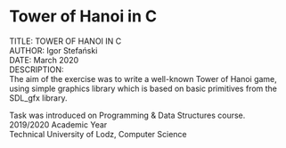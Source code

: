 # Tower of Hanoi in C
TITLE:   TOWER OF HANOI IN C\
AUTHOR:  Igor Stefański\
DATE: March 2020\
DESCRIPTION:\
The aim of the exercise was to write a well-known Tower of Hanoi game, using simple graphics library which is based on basic primitives from the SDL_gfx library.

Task was introduced on Programming & Data Structures course.\
2019/2020 Academic Year\
Technical University of Lodz, Computer Science
